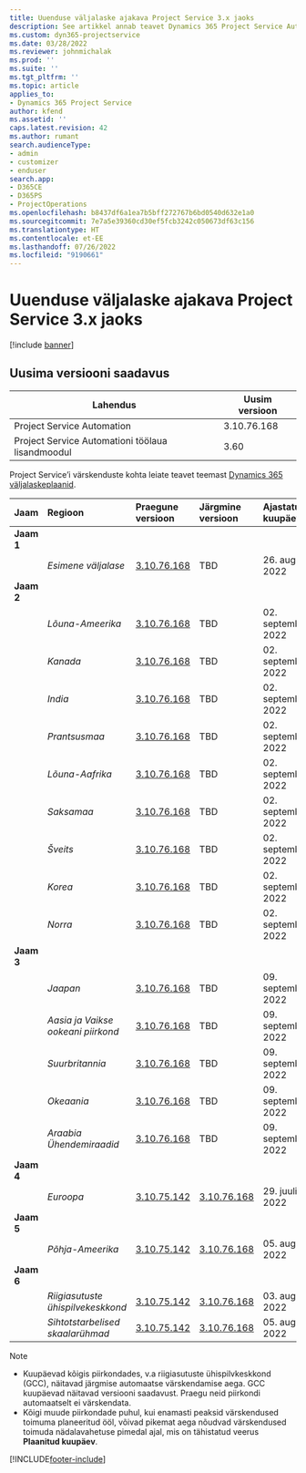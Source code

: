 ```yaml
---
title: Uuenduse väljalaske ajakava Project Service 3.x jaoks
description: See artikkel annab teavet Dynamics 365 Project Service Automation.
ms.custom: dyn365-projectservice
ms.date: 03/28/2022
ms.reviewer: johnmichalak
ms.prod: ''
ms.suite: ''
ms.tgt_pltfrm: ''
ms.topic: article
applies_to:
- Dynamics 365 Project Service
author: kfend
ms.assetid: ''
caps.latest.revision: 42
ms.author: rumant
search.audienceType:
- admin
- customizer
- enduser
search.app:
- D365CE
- D365PS
- ProjectOperations
ms.openlocfilehash: b8437df6a1ea7b5bff272767b6bd0540d632e1a0
ms.sourcegitcommit: 7e7a5e39360cd30ef5fcb3242c050673df63c156
ms.translationtype: HT
ms.contentlocale: et-EE
ms.lasthandoff: 07/26/2022
ms.locfileid: "9190661"
---
```

# <a name="update-release-schedule-for-project-service-3x"></a>Uuenduse väljalaske ajakava Project Service 3.x jaoks

[!include [banner](../includes/psa-now-project-operations.md)]

## <a name="latest-version-availability"></a>Uusima versiooni saadavus

| Lahendus  | Uusim versioon |
|-------|----|
| Project Service Automation    | 3.10.76.168 |
| Project Service Automationi töölaua lisandmoodul                | 3.60          |

Project Service’i värskenduste kohta leiate teavet teemast [Dynamics 365 väljalaskeplaanid](/dynamics365/release-plans/). 

| Jaam  | Regioon | Praegune versioon | Järgmine versioon |  Ajastatud kuupäev
| :---   | :---   | :---   | :---   |:---   |         
|<strong>Jaam 1</strong> | |  |  | |
| | <i>Esimene väljalase</i> | [3.10.76.168](whats-new-ur-45.md) | TBD | 26. august 2022
|<strong>Jaam 2</strong> | |  |  | |
| | <i>Lõuna-Ameerika</i> | [3.10.76.168](whats-new-ur-45.md) | TBD | 02. september 2022
| | <i>Kanada</i> | [3.10.76.168](whats-new-ur-45.md) | TBD | 02. september 2022
| | <i>India</i> | [3.10.76.168](whats-new-ur-45.md) | TBD | 02. september 2022
| | <i>Prantsusmaa</i> | [3.10.76.168](whats-new-ur-45.md) | TBD | 02. september 2022
| | <i>Lõuna-Aafrika</i> | [3.10.76.168](whats-new-ur-45.md) | TBD | 02. september 2022
| | <i>Saksamaa</i> | [3.10.76.168](whats-new-ur-45.md) | TBD | 02. september 2022
| | <i>Šveits</i> | [3.10.76.168](whats-new-ur-45.md) | TBD | 02. september 2022
| | <i>Korea</i> | [3.10.76.168](whats-new-ur-45.md) | TBD | 02. september 2022
| | <i>Norra</i> | [3.10.76.168](whats-new-ur-45.md) | TBD | 02. september 2022
|<strong>Jaam 3</strong> | |  |  | |
| | <i>Jaapan</i> | [3.10.76.168](whats-new-ur-45.md) | TBD | 09. september 2022
| | <i>Aasia ja Vaikse ookeani piirkond</i> | [3.10.76.168](whats-new-ur-45.md) | TBD | 09. september 2022
| | <i>Suurbritannia</i> | [3.10.76.168](whats-new-ur-45.md) | TBD | 09. september 2022
| | <i>Okeaania</i> | [3.10.76.168](whats-new-ur-45.md) | TBD | 09. september 2022
| | <i>Araabia Ühendemiraadid</i> | [3.10.76.168](whats-new-ur-45.md) | TBD | 09. september 2022
|<strong>Jaam 4</strong> | |  |  | |
| | <i>Euroopa</i> | [3.10.75.142](whats-new-ur-44.md) | [3.10.76.168](whats-new-ur-45.md) | 29. juuli 2022
|<strong>Jaam 5</strong> | |  |  | |
| | <i>Põhja-Ameerika</i> | [3.10.75.142](whats-new-ur-44.md) | [3.10.76.168](whats-new-ur-45.md) | 05. august 2022
|<strong>Jaam 6</strong> | |  |  | |
| | <i>Riigiasutuste ühispilvekeskkond</i> | [3.10.75.142](whats-new-ur-44.md) | [3.10.76.168](whats-new-ur-45.md) | 03. august 2022
| | <i>Sihtotstarbelised skaalarühmad</i> | [3.10.75.142](whats-new-ur-44.md) | [3.10.76.168](whats-new-ur-45.md) | 05. august 2022




>[!Note]
> - Kuupäevad kõigis piirkondades, v.a riigiasutuste ühispilvkeskkond (GCC), näitavad järgmise automaatse värskendamise aega. GCC kuupäevad näitavad versiooni saadavust. Praegu neid piirkondi automaatselt ei värskendata.
> - Kõigi muude piirkondade puhul, kui enamasti peaksid värskendused toimuma planeeritud ööl, võivad pikemat aega nõudvad värskendused toimuda nädalavahetuse pimedal ajal, mis on tähistatud veerus **Plaanitud kuupäev**.


[!INCLUDE[footer-include](../includes/footer-banner.md)]
